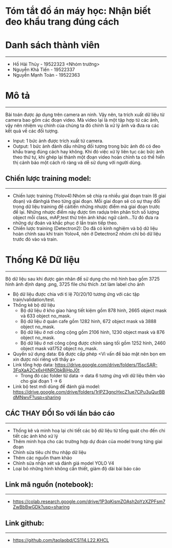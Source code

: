 # **Tóm tắt đồ án máy học: Nhận biết đeo khẩu trang đúng cách**
# Danh sách thành viên
---
- Hồ Hải Thủy - 19522323 <Nhóm trưởng>
- Nguyễn Khả Tiến - 19522337
- Nguyễn Mạnh Toàn - 19522363
# Mô tả
---
Bài toán được áp dụng trên camera an ninh. Vậy nên, ta trích xuất dữ liệu từ camera bao gồm các đoạn video. Mà video lại là một tập hợp từ các ảnh, vậy nên nhiệm vụ chính của chúng ta đó chính là xử lý ảnh và đưa ra các kết quả về các đối tượng.
- Input: 1 bức ảnh được trích xuất từ camera.
- Output: 1 bức ảnh đánh dấu những đối tượng trong bức ảnh đó có đeo khẩu trang đúng cách hay không.
Khi đó việc xử lý liên tục các bức ảnh theo thứ tự, khi ghép lại thành một đoạn video hoàn chỉnh ta có thể hiển thị cảnh báo một cách rõ ràng và dễ sử dụng với người dùng.
## Chiến lược training model:
---
  - Chiến lược training (Yolov4):Nhóm sẽ chia ra nhiều giai đoạn train (6 giai đoạn) và đánhgiá theo từng giai đoạn. Mỗi giai đoạn sẽ có sự thay đổi trong dữ liệu training để cảitiến những nhược điểm mà giai đoạn trước để lại. Những nhược điểm này được tìm radựa trên phân tích số lượng object mỗi class, mAP,test thử trên ảnh khác ngữ cảnh...Từ đó đưa ra những dự đoán và khắc phục ở lần train tiếp theo.
  - Chiến lược training (Detectron2): Do đã có kinh nghiệm và bộ dữ liệu hoàn chỉnh sau khi train Yolov4, nên ở Detectron2 nhóm chỉ bỏ dữ liệu trước đó vào và train.
# Thống Kê Dữ liệu
---
Bộ dữ liệu sau khi được gán nhãn để sử dụng cho mô hình bao gồm 3725 hình ảnh định dạng .png, 3725 file chú thích .txt làm label cho ảnh
+ Bộ dữ liệu được chia với tỉ lệ 70/20/10 tương ứng với các tập train/validation/test.
+ Thống kê bộ dữ liệu
  + Bộ dữ liệu ở kho giao hàng tiết kiệm gồm 878 hình, 2665 object mask và 633 object no_mask.
  + Bộ dữ liệu ở quán cafe gồm 1282 hình, 672 object mask và 3888 object no_mask.
  + Bộ dữ liệu ở nơi công cộng gồm 2106 hình, 1230 object mask và 876 object no_mask.
  + Bộ dữ liệu ở nơi công cộng được chỉnh sáng tối gồm 1252 hình, 2460 object mask và1752 object no_mask.
+ Quyền sử dụng data: Đã được cấp phép <Vì vấn đề bảo mật nên bọn em xin được nói riêng với thầy ạ>
+ Link tổng hợp data: https://drive.google.com/drive/folders/15scSAR-3FqXaA2Cx6xHINRObkBjHpJ0t
  + Trong đó các folder từ data -> data 6 tương ứng với dữ liệu thêm vào cho giai đoạn 1 -> 6
+ Link bộ test mới dùng để đánh giá model: https://drive.google.com/drive/folders/1rlPZ3gncHxcZ1ue7CPu3uQurBBdMNwvF?usp=sharing 

## CÁC THAY ĐỔI So với lần báo cáo
---
- Thống kê và minh hoạ lại chi tiết các bộ dữ liệu từ tổng quát cho đến chi tiết các ảnh khó xử lý
- Thêm minh họa cho các trường hợp dự đoán của model trong từng giai đoạn
- Chỉnh sửa tiêu chí thu nhập dữ liệu
- Thêm các nguồn tham khảo
- Chỉnh sửa nhận xét và đánh giá model YOLO V4
- Loại bỏ những hình không cần thiết, giảm độ dài bài báo cáo
## Link mã nguồn (notebook):
---
- https://colab.research.google.com/drive/1P3qKismZOAsh2pYzXZPFsm7ZwBbBwGDk?usp=sharing
## Link github:
---
- https://github.com/taolaobd/CS114.L22.KHCL

